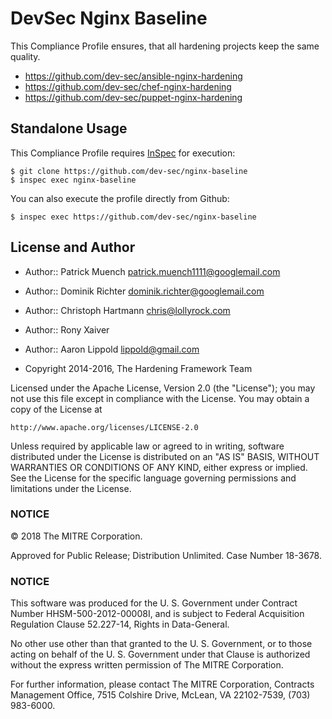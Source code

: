 DevSec Nginx Baseline
=====================

This Compliance Profile ensures, that all hardening projects keep the same quality.

- https://github.com/dev-sec/ansible-nginx-hardening
- https://github.com/dev-sec/chef-nginx-hardening
- https://github.com/dev-sec/puppet-nginx-hardening

## Standalone Usage

This Compliance Profile requires [InSpec](https://github.com/chef/inspec) for execution:

```
$ git clone https://github.com/dev-sec/nginx-baseline
$ inspec exec nginx-baseline
```

You can also execute the profile directly from Github:

```
$ inspec exec https://github.com/dev-sec/nginx-baseline
```

## License and Author

* Author:: Patrick Muench <patrick.muench1111@googlemail.com>
* Author:: Dominik Richter <dominik.richter@googlemail.com>
* Author:: Christoph Hartmann <chris@lollyrock.com>
* Author:: Rony Xaiver
* Author:: Aaron Lippold <lippold@gmail.com>

* Copyright 2014-2016, The Hardening Framework Team

Licensed under the Apache License, Version 2.0 (the "License");
you may not use this file except in compliance with the License.
You may obtain a copy of the License at

    http://www.apache.org/licenses/LICENSE-2.0

Unless required by applicable law or agreed to in writing, software
distributed under the License is distributed on an "AS IS" BASIS,
WITHOUT WARRANTIES OR CONDITIONS OF ANY KIND, either express or implied.
See the License for the specific language governing permissions and
limitations under the License.

### NOTICE 

© 2018 The MITRE Corporation.

Approved for Public Release; Distribution Unlimited. Case Number 18-3678.  

### NOTICE

This software was produced for the U. S. Government under Contract Number HHSM-500-2012-00008I, and is subject to Federal Acquisition Regulation Clause 52.227-14, Rights in Data-General.  

No other use other than that granted to the U. S. Government, or to those acting on behalf of the U. S. Government under that Clause is authorized without the express written permission of The MITRE Corporation. 

For further information, please contact The MITRE Corporation, Contracts Management Office, 7515 Colshire Drive, McLean, VA  22102-7539, (703) 983-6000.

